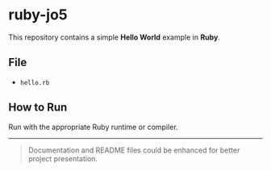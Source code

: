 # ruby-jo5

This repository contains a simple **Hello World** example in **Ruby**.

## File
- `hello.rb`

## How to Run
Run with the appropriate Ruby runtime or compiler.

---

> Documentation and README files could be enhanced for better project presentation.

